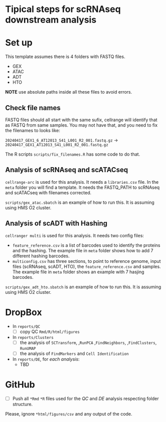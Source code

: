 # Tipical steps for scRNAseq downstream analysis

# Set up

This template assumes there is 4 folders with FASTQ files.

- GEX
- ATAC
- ADT
- HTO

**NOTE** use absolute paths inside all these files to avoid errors.

## Check file names

FASTQ files should all start with the same sufix, cellrange will identify that as FASTQ from same samples. You may not have that, and you need to fix the filenames to looks like:

`20240417_GEX1_6_AT12013_S41_L001_R2_001.fastq.gz` -> `20240417_GEX1_AT12013_S41_L001_R2_001.fastq.gz`

The R scripts `scripts/fix_filenames.R` has some code to do that.

## Analysis of scRNAseq and scATACseq

`cellrange-arc` is used for this analysis. It needs a `libraries.csv` file. In the `meta` folder you will find a template. It needs the FASTQ_PATH to scRNAseq and scATACseq with filenames corrected.

`scripts/gex_atac.sbatch` is an example of how to run this. It is assuming using HMS O2 cluster.

## Analysis of scADT with Hashing

`cellranger multi` is used for this analysis. It needs two config files:

- `feature_reference.csv` is a list of barcodes used to identify the proteins and the hashing. The example file in `meta` folder shows how to add 7 different hashing barcodes. 
- `multiconfig.csv` has three sections, to point to reference genome, input files (scRNAseq, scADT, HTO), the `feature_reference.csv` and samples. The example file in `meta` folder shows an example with 7 hasjing barcodes.

`scripts/gex_adt_hto.sbatch` is an example of how to run this. It is assuming using HMS O2 cluster.

# DropBox

-   In `reports/QC`
    -   [ ] copy QC `Rmd/R/html/figures`
-   In `reports/Clusters`
    -   [ ] the analysis of `SCTransform`, ,`RunPCA` ,`FindNeighbors`, ,`FindClusters`, `RunUMAP`
    - [ ] the analysis of `FindMarkers` and `Cell Identification`
-   In `reports/DE`, for *each analysis*:
    -   TBD

# GitHub

-   [ ] Push all `*Rmd` `*R` files used for the *QC* and *DE* analysis respecting folder structure.

Please, ignore `*html/figures/csv` and any output of the code.
